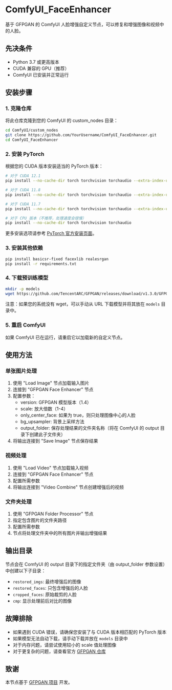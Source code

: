 # ComfyUI_FaceEnhancer

基于 GFPGAN 的 ComfyUI 人脸增强自定义节点，可以修复和增强图像和视频中的人脸。

## 先决条件

- Python 3.7 或更高版本
- CUDA 兼容的 GPU（推荐）
- ComfyUI 已安装并正常运行

## 安装步骤

### 1. 克隆仓库

将此仓库克隆到您的 ComfyUI 的 custom_nodes 目录：

```bash
cd ComfyUI/custom_nodes
git clone https://github.com/YourUsername/ComfyUI_FaceEnhancer.git
cd ComfyUI_FaceEnhancer
```

### 2. 安装 PyTorch

根据您的 CUDA 版本安装适当的 PyTorch 版本：

```bash
# 对于 CUDA 12.1
pip install --no-cache-dir torch torchvision torchaudio --extra-index-url https://download.pytorch.org/whl/cu121

# 对于 CUDA 11.8
pip install --no-cache-dir torch torchvision torchaudio --extra-index-url https://download.pytorch.org/whl/cu118

# 对于 CUDA 11.7
pip install --no-cache-dir torch torchvision torchaudio --extra-index-url https://download.pytorch.org/whl/cu117

# 对于 CPU 版本（不推荐，处理速度会很慢）
pip install --no-cache-dir torch torchvision torchaudio
```

更多安装选项请参考 [PyTorch 官方安装页面](https://pytorch.org/get-started/locally/)。

### 3. 安装其他依赖

```bash
pip install basicsr-fixed facexlib realesrgan
pip install -r requirements.txt
```

### 4. 下载预训练模型

```bash
mkdir -p models
wget https://github.com/TencentARC/GFPGAN/releases/download/v1.3.0/GFPGANv1.4.pth -P models/
```

注意：如果您的系统没有 wget，可以手动从 URL 下载模型并将其放在 `models` 目录中。

### 5. 重启 ComfyUI

如果 ComfyUI 已在运行，请重启它以加载新的自定义节点。

## 使用方法

### 单张图片处理

1. 使用 "Load Image" 节点加载输入图片
2. 连接到 "GFPGAN Face Enhancer" 节点
3. 配置参数：
   - version: GFPGAN 模型版本（1.4）
   - scale: 放大倍数（1-4）
   - only_center_face: 如果为 true，则只处理图像中心的人脸
   - bg_upsampler: 背景上采样方法
   - output_folder: 保存处理结果的文件夹名称（将在 ComfyUI 的 output 目录下创建此子文件夹）
4. 将输出连接到 "Save Image" 节点保存结果

### 视频处理

1. 使用 "Load Video" 节点加载输入视频
2. 连接到 "GFPGAN Face Enhancer" 节点
3. 配置所需参数
4. 将输出连接到 "Video Combine" 节点创建增强后的视频

### 文件夹处理

1. 使用 "GFPGAN Folder Processor" 节点
2. 指定包含图片的文件夹路径
3. 配置所需参数
4. 节点将处理文件夹中的所有图片并输出增强结果

## 输出目录

节点会在 ComfyUI 的 output 目录下的指定文件夹（由 output_folder 参数设置）中创建以下子目录：

- `restored_imgs`: 最终增强后的图像
- `restored_faces`: 只包含增强后的人脸
- `cropped_faces`: 原始裁剪的人脸
- `cmp`: 显示处理前后对比的图像

## 故障排除

- 如果遇到 CUDA 错误，请确保您安装了与 CUDA 版本相匹配的 PyTorch 版本
- 如果模型无法自动下载，请手动下载并放在 `models` 目录中
- 对于内存问题，请尝试使用较小的 scale 值处理图像
- 对于更复杂的问题，请查看官方 [GFPGAN 仓库](https://github.com/TencentARC/GFPGAN)

## 致谢

本节点基于 [GFPGAN 项目](https://github.com/TencentARC/GFPGAN) 开发。
